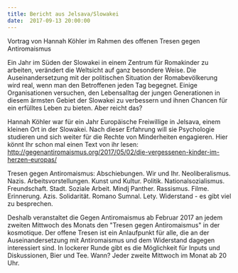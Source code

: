 ```yaml
---
title: Bericht aus Jelsava/Slowakei
date:  2017-09-13 20:00:00
---
```


Vortrag von Hannah Köhler im Rahmen des offenen Tresen gegen Antiromaismus



Ein Jahr im Süden der Slowakei in einem Zentrum für Romakinder zu arbeiten, verändert die Weltsicht auf ganz besondere Weise.
Die Auseinandersetzung mit der politischen Situation der Romabevölkerung wird real, wenn man den Betroffenen jeden Tag begegnet.
Einige Organisationen versuchen, den Lebensalltag der jungen Generationen in diesem ärmsten Gebiet der Slowakei zu verbessern
und ihnen Chancen für ein erfülltes Leben zu bieten. Aber reicht das?


Hannah Köhler war für ein Jahr Europäische Freiwillige in Jelsava, einem kleinen Ort in der Slowakei. Nach dieser Erfahrung
will sie Psychologie studieren und sich weiter für die Rechte von Minderheiten engagieren. Hier könnt Ihr schon mal einen
Text von ihr lesen: <a href="http://gegenantiromaismus.org/2017/05/02/die-vergessenen-kinder-im-herzen-europas/">http://gegenantiromaismus.org/2017/05/02/die-vergessenen-kinder-im-herzen-europas/</a>

Tresen gegen Antiromaismus: Abschiebungen. Wir und Ihr.
Neoliberalismus. Nazis. Arbeitsvorstellungen. Kunst und Kultur.
Politik. Nationalsozialismus. Freundschaft. Stadt. Soziale Arbeit.
Mindj Panther. Rassismus. Filme. Erinnerung. Azis. Solidarität.
Romano Sumnal. Lety. Widerstand - es gibt viel zu besprechen.


Deshalb veranstaltet die Gegen Antiromaismus ab Februar 2017 an
jedem zweiten Mittwoch des Monats den "Tresen gegen Antiromaismus" in der
kosmotique. Der offene Tresen ist ein Anlaufpunkt für alle, die an der
Auseinandersetzung mit Antiromaismus und dem Widerstand dagegen
interessiert sind. In lockerer Runde gibt es die Möglichkeit für Inputs und
Diskussionen, Bier und Tee.
Wann? Jeder zweite Mittwoch im Monat ab 20 Uhr.


